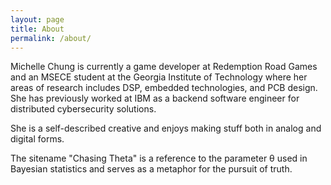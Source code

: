 ```yaml
---
layout: page
title: About
permalink: /about/
---
```

Michelle Chung is currently a game developer at Redemption Road Games and an MSECE student at the Georgia Institute of Technology where her areas of research includes DSP, embedded technologies, and PCB design. She has previously worked at IBM as a backend software engineer for distributed cybersecurity solutions.

She is a self-described creative and enjoys making stuff both in analog and digital forms.

The sitename "Chasing Theta" is a reference to the parameter θ used in Bayesian statistics and serves as a metaphor for the pursuit of truth.
